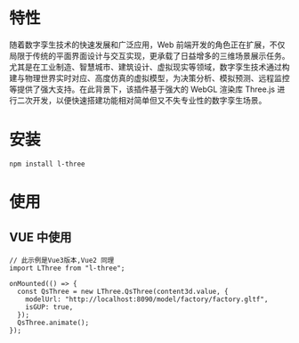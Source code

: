 # 特性

随着数字孪生技术的快速发展和广泛应用，Web 前端开发的角色正在扩展，不仅局限于传统的平面界面设计与交互实现，更承载了日益增多的三维场景展示任务。尤其是在工业制造、智慧城市、建筑设计、虚拟现实等领域，数字孪生技术通过构建与物理世界实时对应、高度仿真的虚拟模型，为决策分析、模拟预测、远程监控等提供了强大支持。在此背景下，该插件基于强大的 WebGL 渲染库 Three.js 进行二次开发，以便快速搭建功能相对简单但又不失专业性的数字孪生场景。

# 安装

```
npm install l-three
```

# 使用

## VUE 中使用

```
// 此示例是Vue3版本,Vue2 同理
import LThree from "l-three";

onMounted(() => {
  const QsThree = new LThree.QsThree(content3d.value, {
    modelUrl: "http://localhost:8090/model/factory/factory.gltf",
    isGUP: true,
  });
  QsThree.animate();
});
```
